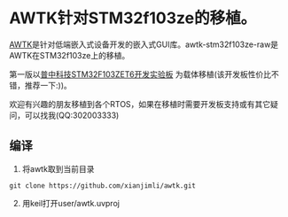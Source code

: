 # AWTK针对STM32f103ze的移植。

[AWTK](https://github.com/xianjimli/awtk)是针对低端嵌入式设备开发的嵌入式GUI库。awtk-stm32f103ze-raw是AWTK在STM32f103ze上的移植。

第一版以[普中科技STM32F103ZET6开发实验板](https://item.taobao.com/item.htm?spm=a230r.1.14.1.50a130e8TMKYMC&id=558855281660&ns=1&abbucket=5#detail) 为载体移植(该开发板性价比不错，推荐一下:))。

欢迎有兴趣的朋友移植到各个RTOS，如果在移植时需要开发板支持或有其它疑问，可以找我(QQ:302003333)

## 编译

1. 将awtk取到当前目录

```
git clone https://github.com/xianjimli/awtk.git
```

2. 用keil打开user/awtk.uvproj

